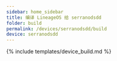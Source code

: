 ```yaml
---
sidebar: home_sidebar
title: 编译 LineageOS 给 serranodsdd
folder: build
permalink: /devices/serranodsdd/build
device: serranodsdd
---
```

{% include templates/device_build.md %}
